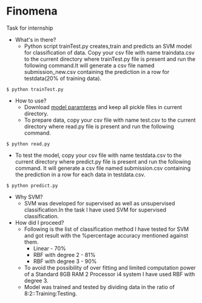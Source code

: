 # Finomena
Task for internship
- What's in there?
  - Python script trainTest.py creates,train and predicts an SVM model for classification of data. Copy your csv file with name traindata.csv to the current directory where trainTest.py file is present and run the following command.It will generate a csv file named submission_new.csv containing the prediction in a row for testdata(20% of training data). 
```{r, engine='bash', count_lines}
$ python trainTest.py
```
 
- How to use?
  - Download [model paramteres](https://drive.google.com/folderview?id=0B3O2jAZDpBPPQ3l5aWY4a0FnSE0&usp=sharing) and keep all pickle files in current directory.
  - To prepare data, copy your csv file with name test.csv to the current directory where read.py file is present and run the following command.
```{r, engine='bash', count_lines}
$ python read.py
```
  - To test the model, copy your csv file with name testdata.csv to the current directory where predict.py file is present and run the following command. It will generate a csv file named submission.csv containing the prediction in a row for each data in testdata.csv. 
```{r, engine='bash', count_lines}
$ python predict.py
``` 
- Why SVM?
  - SVM was developed for supervised as well as unsupervised classification.In the task I have used SVM for supervised classification.
- How did I proceed?
  - Following is the list of classification method I have tested for SVM and got result with the %percentage accuracy mentioned against them.
    - Linear - 70%
    - RBF with degree 2 - 81%
    - RBF with degree 3 - 90%
  - To avoid the possibility of over fitting and limited computation power of a Standard 8GB RAM 2 Processor i4 system I have used RBF with degree 3.
  - Model was trained and tested by dividing data in the ratio of 8:2::Training:Testing.

